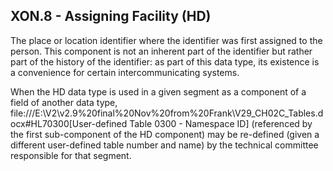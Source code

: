 ## XON.8 - Assigning Facility (HD)

The place or location identifier where the identifier was first assigned to the person. This component is not an inherent part of the identifier but rather part of the history of the identifier: as part of this data type, its existence is a convenience for certain intercommunicating systems.

When the HD data type is used in a given segment as a component of a field of another data type, file:///E:\V2\v2.9%20final%20Nov%20from%20Frank\V29_CH02C_Tables.docx#HL70300[User-defined Table 0300 - Namespace ID] (referenced by the first sub-component of the HD component) may be re-defined (given a different user-defined table number and name) by the technical committee responsible for that segment.
